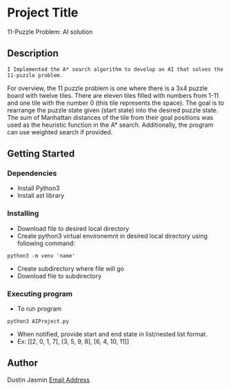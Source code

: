 # Project Title

11-Puzzle Problem: AI solution

## Description

    I Implemented the A* search algorithm to develop an AI that solves the 11-puzzle problem.
For overview, the 11 puzzle problem is one where there is a 3x4 puzzle board with twelve tiles. 
There are eleven tiles filled with numbers from 1-11 and one tile with the number 0 (this tile 
represents the space). The goal is to rearrange the puzzle state given (start state) into the 
desired puzzle state. The sum of Manhattan distances of the tile from their goal positions was
used as the heuristic function in the A* search. Additionally, the program can use weighted search
if provided.


## Getting Started

### Dependencies

* Install Python3
* Install ast library


### Installing

* Download file to desired local directory
* Create python3 virtual environemnt in desired local directory using following command:
```
python3 -m venv 'name'
```
* Create subdirectory where file will go
* Download file to subdirectory

### Executing program

* To run program
```
python3 AIProject.py
```
* When notified, provide start and end state in list/nested list format.
* Ex: [[2, 0, 1, 7], [3, 5, 9, 8], [6, 4, 10, 11]]


## Author

Dustin Jasmin 
[Email Address](jasmindustin@gmail.com)
